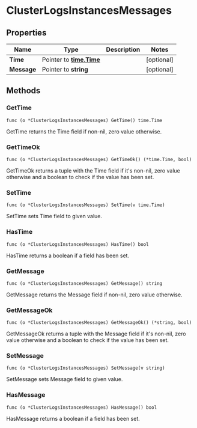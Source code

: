 # ClusterLogsInstancesMessages



## Properties

|Name | Type | Description | Notes|
|------------ | ------------- | ------------- | -------------|
|**Time** | Pointer to [**time.Time**](time.Time.md) |  | [optional] |
|**Message** | Pointer to **string** |  | [optional] |

## Methods


### GetTime

`func (o *ClusterLogsInstancesMessages) GetTime() time.Time`

GetTime returns the Time field if non-nil, zero value otherwise.

### GetTimeOk

`func (o *ClusterLogsInstancesMessages) GetTimeOk() (*time.Time, bool)`

GetTimeOk returns a tuple with the Time field if it's non-nil, zero value otherwise
and a boolean to check if the value has been set.

### SetTime

`func (o *ClusterLogsInstancesMessages) SetTime(v time.Time)`

SetTime sets Time field to given value.

### HasTime

`func (o *ClusterLogsInstancesMessages) HasTime() bool`

HasTime returns a boolean if a field has been set.

### GetMessage

`func (o *ClusterLogsInstancesMessages) GetMessage() string`

GetMessage returns the Message field if non-nil, zero value otherwise.

### GetMessageOk

`func (o *ClusterLogsInstancesMessages) GetMessageOk() (*string, bool)`

GetMessageOk returns a tuple with the Message field if it's non-nil, zero value otherwise
and a boolean to check if the value has been set.

### SetMessage

`func (o *ClusterLogsInstancesMessages) SetMessage(v string)`

SetMessage sets Message field to given value.

### HasMessage

`func (o *ClusterLogsInstancesMessages) HasMessage() bool`

HasMessage returns a boolean if a field has been set.



